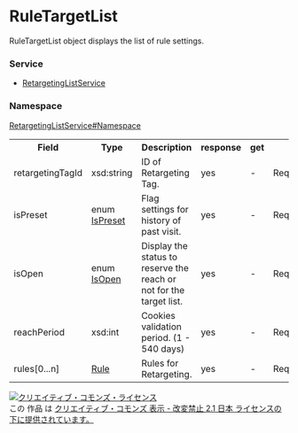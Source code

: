 # RuleTargetList
RuleTargetList object displays the list of rule settings.
### Service
+ [RetargetingListService](../../services/RetargetingListService.md)

### Namespace
[RetargetingListService#Namespace](../../services/RetargetingListService.md#namespace)

<table>
 <tr>
  <th>Field</th>
  <th>Type</th>
  <th>Description</th>
  <th>response</th>
  <th>get</th>
  <th>add</th>
  <th>set</th>
  <th>remove</th>
 </tr>
 <tr>
  <td>retargetingTagId</td>
  <td>xsd:string</td>
  <td>ID of Retargeting Tag.</td>
  <td>yes</td>
  <td>-</td>
  <td>Requirement</td>
  <td>-</td>
  <td>-</td>
 </tr>
 <tr>
  <td>isPreset</td>
  <td>enum<br><a href="./IsPreset.md">IsPreset</a></td>
  <td>Flag settings for history of past visit.</td>
  <td>yes</td>
  <td>-</td>
  <td>Requirement</td>
  <td>-</td>
  <td>-</td>
 </tr>
 <tr>
  <td>isOpen</td>
  <td>enum<br><a href="./IsOpen.md">IsOpen</a></a></td>
  <td>Display the status to reserve the reach or not for the target list.</td>
  <td>yes</td>
  <td>-</td>
  <td>Requirement</td>
  <td>targetListType=DEFAULT_LIST,RULE：Optional/Updatable</td>
  <td>-</td>
 </tr>
 <tr>
  <td>reachPeriod</td>
  <td>xsd:int</td>
  <td>Cookies validation period. (1 - 540 days)</td>
  <td>yes</td>
  <td>-</td>
  <td>Requirement</td>
  <td>Optional<br>Updatable</td>
  <td>-</td>
 </tr>
 <tr>
  <td>rules[0...n]</td>
  <td><a href="./Rule.md">Rule</a></td>
  <td>Rules for Retargeting.</td>
  <td>yes</td>
  <td>-</td>
  <td>Requirement</td>
  <td>Requirement<br>Updatable</td>
  <td>-</td>
 </tr>
</table>

<a rel="license" href="http://creativecommons.org/licenses/by-nd/2.1/jp/"><img alt="クリエイティブ・コモンズ・ライセンス" style="border-width:0" src="https://i.creativecommons.org/l/by-nd/2.1/jp/88x31.png" /></a><br />この 作品 は <a rel="license" href="http://creativecommons.org/licenses/by-nd/2.1/jp/">クリエイティブ・コモンズ 表示 - 改変禁止 2.1 日本 ライセンスの下に提供されています。</a>
